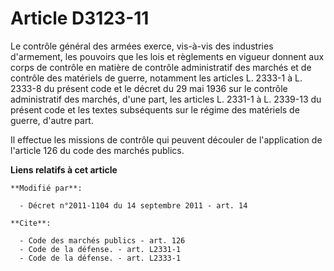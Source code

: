# Article D3123-11

Le contrôle général des armées exerce, vis-à-vis des industries d'armement, les pouvoirs que les lois et règlements en
vigueur donnent aux corps de contrôle en matière de contrôle administratif des marchés et de contrôle des matériels de
guerre, notamment les articles L. 2333-1 à L. 2333-8 du présent code et le décret du 29 mai 1936 sur le contrôle
administratif des marchés, d'une part, les articles L. 2331-1 à L. 2339-13 du présent code et les textes subséquents sur le
régime des matériels de guerre, d'autre part. 

Il effectue les missions de contrôle qui peuvent découler de l'application de l'article 126 du code des marchés publics.

**Liens relatifs à cet article**

	**Modifié par**:

	  - Décret n°2011-1104 du 14 septembre 2011 - art. 14

	**Cite**:

	  - Code des marchés publics - art. 126
	  - Code de la défense. - art. L2331-1
	  - Code de la défense. - art. L2333-1
